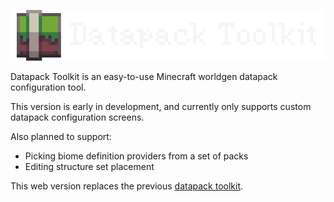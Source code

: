 ![Datapack toolkit](./public/title-export.png)

Datapack Toolkit is an easy-to-use Minecraft worldgen datapack configuration tool.

This version is early in development, and currently only supports custom datapack configuration screens.

Also planned to support:

- Picking biome definition providers from a set of packs
- Editing structure set placement

This web version replaces the previous [datapack toolkit](https://github.com/everloste/DatapackToolkit).
